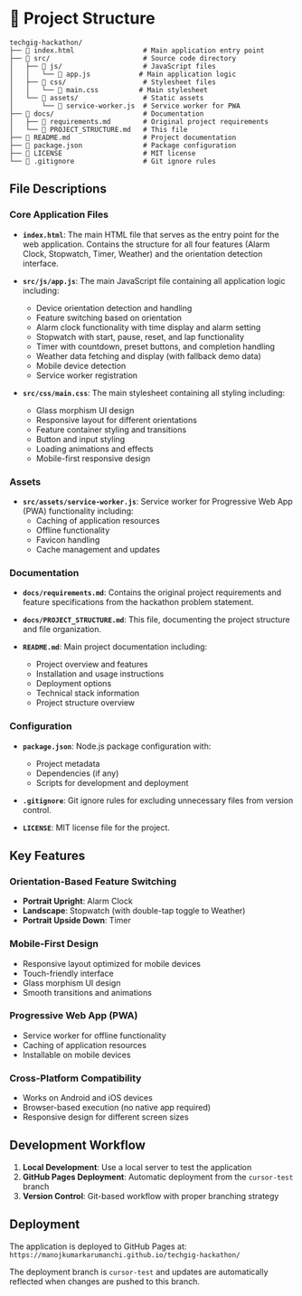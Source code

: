 # 📁 Project Structure

```
techgig-hackathon/
├── 📄 index.html                 # Main application entry point
├── 📁 src/                       # Source code directory
│   ├── 📁 js/                    # JavaScript files
│   │   └── 📄 app.js            # Main application logic
│   ├── 📁 css/                   # Stylesheet files
│   │   └── 📄 main.css          # Main stylesheet
│   └── 📁 assets/                # Static assets
│       └── 📄 service-worker.js  # Service worker for PWA
├── 📁 docs/                      # Documentation
│   ├── 📄 requirements.md        # Original project requirements
│   └── 📄 PROJECT_STRUCTURE.md   # This file
├── 📄 README.md                  # Project documentation
├── 📄 package.json               # Package configuration
├── 📄 LICENSE                    # MIT license
└── 📄 .gitignore                 # Git ignore rules
```

## File Descriptions

### Core Application Files

- **`index.html`**: The main HTML file that serves as the entry point for the web application. Contains the structure for all four features (Alarm Clock, Stopwatch, Timer, Weather) and the orientation detection interface.

- **`src/js/app.js`**: The main JavaScript file containing all application logic including:
  - Device orientation detection and handling
  - Feature switching based on orientation
  - Alarm clock functionality with time display and alarm setting
  - Stopwatch with start, pause, reset, and lap functionality
  - Timer with countdown, preset buttons, and completion handling
  - Weather data fetching and display (with fallback demo data)
  - Mobile device detection
  - Service worker registration

- **`src/css/main.css`**: The main stylesheet containing all styling including:
  - Glass morphism UI design
  - Responsive layout for different orientations
  - Feature container styling and transitions
  - Button and input styling
  - Loading animations and effects
  - Mobile-first responsive design

### Assets

- **`src/assets/service-worker.js`**: Service worker for Progressive Web App (PWA) functionality including:
  - Caching of application resources
  - Offline functionality
  - Favicon handling
  - Cache management and updates

### Documentation

- **`docs/requirements.md`**: Contains the original project requirements and feature specifications from the hackathon problem statement.

- **`docs/PROJECT_STRUCTURE.md`**: This file, documenting the project structure and file organization.

- **`README.md`**: Main project documentation including:
  - Project overview and features
  - Installation and usage instructions
  - Deployment options
  - Technical stack information
  - Project structure overview

### Configuration

- **`package.json`**: Node.js package configuration with:
  - Project metadata
  - Dependencies (if any)
  - Scripts for development and deployment

- **`.gitignore`**: Git ignore rules for excluding unnecessary files from version control.

- **`LICENSE`**: MIT license file for the project.

## Key Features

### Orientation-Based Feature Switching
- **Portrait Upright**: Alarm Clock
- **Landscape**: Stopwatch (with double-tap toggle to Weather)
- **Portrait Upside Down**: Timer

### Mobile-First Design
- Responsive layout optimized for mobile devices
- Touch-friendly interface
- Glass morphism UI design
- Smooth transitions and animations

### Progressive Web App (PWA)
- Service worker for offline functionality
- Caching of application resources
- Installable on mobile devices

### Cross-Platform Compatibility
- Works on Android and iOS devices
- Browser-based execution (no native app required)
- Responsive design for different screen sizes

## Development Workflow

1. **Local Development**: Use a local server to test the application
2. **GitHub Pages Deployment**: Automatic deployment from the `cursor-test` branch
3. **Version Control**: Git-based workflow with proper branching strategy

## Deployment

The application is deployed to GitHub Pages at:
`https://manojkumarkarumanchi.github.io/techgig-hackathon/`

The deployment branch is `cursor-test` and updates are automatically reflected when changes are pushed to this branch. 